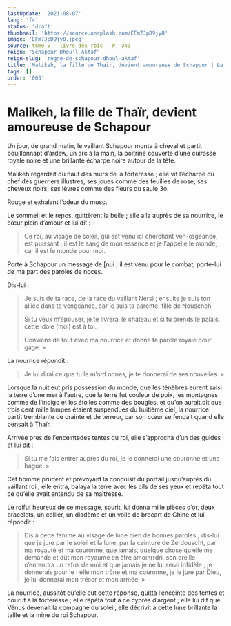 ```yaml
---
lastUpdate: '2021-08-07'
lang: 'fr'
status: 'draft'
thumbnail: 'https://source.unsplash.com/EFm7JpD9jy8'
image: 'EFm7JpD9jy8.jpeg'
source: tome V - livre des rois - P. 343
reign: "Schapour Dhou'l Aktaf"
reign-slug: 'regne-de-schapour-dhoul-aktaf'
title: 'Malikeh, la fille de Thaïr, devient amoureuse de Schapour | Le Livre des Rois | Shâhnâmeh'
tags: []
order: '003'
---
```


<!-- LTeX: language=fr -->

# Malikeh, la fille de Thaïr, devient amoureuse de Schapour

Un jour, de grand matin, le vaillant Schapour monta à cheval et partit bouillonnapt d’ardew, un arc à la main, la poitrine couverte d’une cuirasse royale noire et une brillante écharpe noire autour de la tête.

Malikeh regardait du haut des murs de la forteresse ; elle vit l’écharpe du chef des guerriers illustres, ses joues comme des feuilles de rose, ses cheveux noirs, ses lèvres comme des fleurs du saule
3o.

Rouge et exhalant l’odeur du musc.

Le sommeil et le repos. quittèrent la belle ; elle alla auprès de sa nourrice, le cœur plein d’amour et lui dit :

> Ce roi, au visage de soleil, qui est venu ici cherchant ven-œgeance, est puissant ; il est le sang de mon essence et je l’appelle le monde, car il est le monde pour moi.

Porte à Schapour un message de [nui ; il est venu pour le combat, porte-lui de ma part des paroles de noces.

Dis-lui :

> Je suis de ta race, de la race du vaillant Nersi ; ensuite je suis ton alliée dans ta vengeance, car je suis ta parente, fille de Nouscheh.
>
> Si tu veux m’épouser, je te livrerai le château et si tu prends le palais, cette idole (moi) est à toi.
>
> Conviens de tout avec ma nourrice et donne ta parole royale pour gage. »

La nourrice répondit :

> Je lui dirai ce que tu le m’ord.onnes, je te donnerai de ses nouvelles. »

Lorsque la nuit eut pris possession du monde, que les ténèbres eurent saisi la terre d’une mer à l’autre, que la terre fut couleur de poix, les montagnes comme de l’indigo et les étoiles comme des bougies, et qu’on aurait.dit que trois cent mille lampes étaient suspendues du huitième ciel, la nourrice partit tremblante de crainte et de terreur, car son cœur se fendait quand elle pensait à Thaïr.

Arrivée près de l’enceintedes tentes du roi, elle s’approcha d’un des guides et lui dit :

> Si tu me fais entrer auprès du roi, je le donnerai une couronne et une bague. »

Cet homme prudent et prévoyant la conduisit du portail jusqu’auprès du vaillant roi ; elle entra, balaya la terre avec les cils de ses yeux et répéta tout ce qu’elle avait entendu de sa maîtresse.

Le roifut heureux de ce message, sourit, lui donna mille pièces d’or, deux bracelets, un collier, un diadème et un voile de brocart de Chine et lui répondit :

> Dis à cette femme au visage de lune bien de bonnes paroles ; dis-lui que je jure par le soleil et la lune, par la ceinture de Zerdouscht, par ma royauté et ma couronne, que jamais, quelque chose qu’elle me demande et dût mon royaume en être amoinrrdri, son oreille n’entendra un refus de moi et que jamais je ne lui serai infidèle ; je donnerais pour le : elle mon trône et ma couronne, je le jure par Dieu, je lui donnerai mon trésor et mon armée. »

La nourrice, aussitôt qu’elle eut cette réponse, quitta l’enceinte des tentes et courut à la forteresse ; elle répéta tout à ce cyprès d’argent ; elle lui dit que Vénus devenait la compagne du soleil, elle décrivit à cette lune brillante la taille et la mine du roi Schapour.
